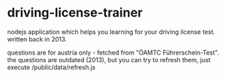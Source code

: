 # driving-license-trainer
nodejs application which helps you learning for your driving license test.
written back in 2013.

questions are for austria only - fetched from "ÖAMTC Führerschein-Test".
the questions are outdated (2013), but you can try to refresh them, just execute /public/data/refresh.js
